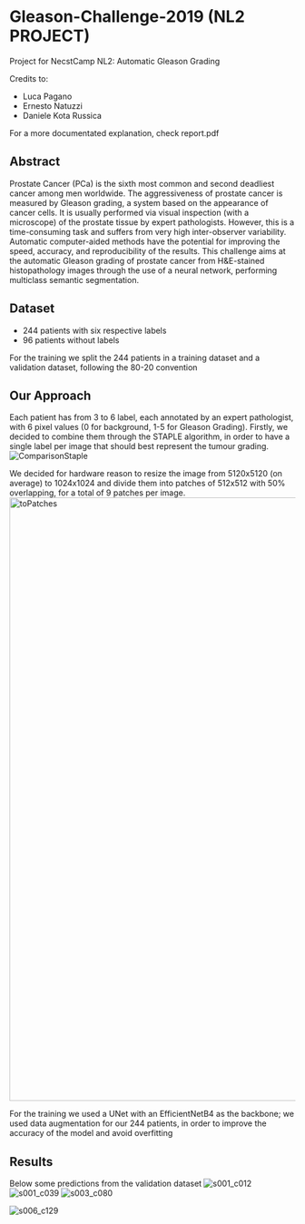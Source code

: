 # Gleason-Challenge-2019 (NL2 PROJECT)
Project for NecstCamp NL2: Automatic Gleason Grading

Credits to:
- Luca Pagano
- Ernesto Natuzzi
- Daniele Kota Russica

For a more documentated explanation, check report.pdf

## Abstract
Prostate Cancer (PCa) is the sixth most common and second deadliest cancer among men worldwide. The aggressiveness of prostate cancer is measured by Gleason grading, a system based on the appearance of cancer cells. It is usually performed via visual inspection (with a microscope) of the prostate tissue by expert pathologists. However, this is a time-consuming task and suffers from very high inter-observer variability. Automatic computer-aided methods have the potential for improving the speed, accuracy, and reproducibility of the results. This challenge aims at the automatic Gleason grading of prostate cancer from H&E-stained histopathology images through the use of a neural network, performing multiclass semantic segmentation.

## Dataset
- 244 patients with six respective labels
- 96 patients without labels

For the training we split the 244 patients in a training dataset and a validation dataset, following the 80-20 convention

## Our Approach
Each patient has from 3 to 6 label, each annotated by an expert pathologist, with 6 pixel values (0 for background, 1-5 for Gleason Grading). 
Firstly, we decided to combine them through the STAPLE algorithm, in order to have a single label per image that should best represent the tumour grading.
![ComparisonStaple](https://github.com/Lp1807/Progetto-NL2-Gleason-Challenge-2019/assets/93043012/d70cbebe-1136-4fa1-b6ff-65c1df04442a)


We decided for hardware reason to resize the image from 5120x5120 (on average) to 1024x1024 and divide them into patches of 512x512 with 50% overlapping, for a total of 9 patches per image.
<img width="1064" alt="toPatches" src="https://github.com/Lp1807/Progetto-NL2-Gleason-Challenge-2019/assets/93043012/13a7ee26-3f11-4e17-9791-7ab09c26d48a">


For the training we used a UNet with an EfficientNetB4 as the backbone; we used data augmentation for our 244 patients, in order to improve the accuracy of the model and avoid overfitting


## Results
Below some predictions from the validation dataset
![s001_c012](https://github.com/Lp1807/Progetto-NL2-Gleason-Challenge-2019/assets/93043012/3b72b46d-1a8a-4ca1-9797-a19fdeb9cf9c)
![s001_c039](https://github.com/Lp1807/Progetto-NL2-Gleason-Challenge-2019/assets/93043012/9bab0664-9445-404c-8ebb-64866946e0b3)
![s003_c080](https://github.com/Lp1807/Progetto-NL2-Gleason-Challenge-2019/assets/93043012/ec9af3d5-605b-4756-bec2-e2f6db0a5658)

![s006_c129](https://github.com/Lp1807/Progetto-NL2-Gleason-Challenge-2019/assets/93043012/89279136-009f-4bbf-94a6-c699de668df9)




